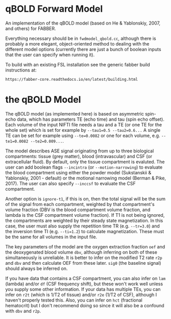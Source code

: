 # qBOLD Forward Model

An implementation of the qBOLD model (based on He & Yablonskiy, 2007, and others) for FABBER.

Everything necessary should be in `fwdmodel_qbold.cc`, although there is probably a more elegant, object-oriented method to dealing with the different model options (currently there are just a bunch of boolean inputs that the user can specify when running it). 

To build with an existing FSL installation see the generic fabber build instructions at:

    https://fabber-core.readthedocs.io/en/latest/building.html

# the qBOLD Model

The qBOLD model (as implemented here) is based on asymmetric spin-echo data, which has parameters TE (echo time) and tau (spin echo offset). Each volume of the input NIFTI file needs a tau and a TE (or one TE for the whole set) which is set for example by ``--tau1=0.5 --tau2=0.6...`` A single TE can be set for example using ``--te=0.0082`` or one for each volume, e.g. ``--te1=0.0082 --te2=0.009...``.

The model describes ASE signal originating from up to three biological compartments: tissue (grey matter), blood (intravascular) and CSF (or extracellular fluid). By default, only the tissue compartment is evaluted. The user can add boolean flags `--incintra` (or `--motion-narrowing`) to evaluate the blood compartment using either the powder model (Sukstanskii & Yablonskiy, 2001 - default) or the motional narrowing model (Berman & Pike, 2017). The user can also specify `--inccsf` to evaluate the CSF compartment.

Another option is `ignore-t1`, if this is on, then the total signal will be the sum of the signal from each compartment, weighted by that compartment's volume fraction (DBV is the blood compartment volume fraction, and lambda is the CSF compartment volume fraction). If T1 is not being ignored, the compartments are weighted by their steady state magnetization. In this case, the user must also supply the repetition time TR (e.g. ``--tr=3.0``) and the inversion time TI (e.g. ``--ti=1.2``) to calculate magnetization. These must be the same for all volumes in the input file.

The key parameters of the model are the oxygen extraction fraction ``oef`` and the deoxygenated blood volume ``dbv``, although inferring on both of these simultaneously is unreliable. It is better to infer on the modified T2 rate ``r2p`` and ``dbv`` and then calculate OEF from these later. ``sig0`` (the baseline signal) should always be inferred on. 

If you have data that contains a CSF compartment, you can also infer on ``lam`` (lambda) and/or ``df`` (CSF frequency shift), but these won't work well unless you supply some other information. If your data has multiple TEs, you can infer on ``r2t`` (which is 1/T2 of tissue) and/or ``r2e`` (1/T2 of CSF), although I haven't properly tested this. Also, you can infer on ``hct`` (fractional hematocrit) but I don't recommend doing so since it will also be a confound with ``dbv`` and ``r2p``.
